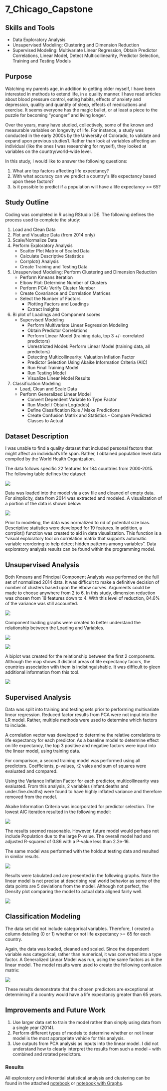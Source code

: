 # 7_Chicago_Capstone

## Skills and Tools
* Data Exploratory Analysis
* Unsupervised Modeling: Clustering and Dimension Reduction
* Supervised Modeling: Multivariate Linear Regression, Obtain Predictor Correlations, Linear Model, Detect Multicollinearity, Predictor Selection, Training and Testing Models

## Purpose
Watching my parents age, in addition to getting older myself, I have been interested in methods to extend life, in a quality manner.  I have read articles about blood pressure control, eating habits, effects of anxiety and depression, quality and quantity of sleep, effects of medications and exercise.  It seems everyone has the magic bullet, or at least a piece to the puzzle for becoming “younger” and living longer.

Over the years, many have studied, collectively, some of the known and measurable variables on longevity of life.  For instance, a study was conducted in the early 2000s by the University of Colorado, to validate and expand upon previous studies1.  Rather than look at variables affecting an individual (like the ones I was researching for myself), they looked at variables on the country/world-wide level. 

In this study, I would like to answer the following questions:
 1.	What are top factors affecting life expectancy?
 2.	With what accuracy can we predict a country's life expectancy based upon these factors?
 3.	Is it possible to predict if a population will have a life expectancy >= 65?

## Study Outline
Coding was completed in R using RStudio IDE.   The following defines the process used to complete the study:

1.	Load and Clean Data
2.	Plot and Visualize Data (from 2014 only)
3.	Scale/Normalize Data
4.	Perform Exploratory Analysis
    - Scatter Plot Matrix of Scaled Data
    - Calculate Descriptive Statistics
    - Corrplot() Analysis
    - Create Training and Testing Data
5.	Unsupervised Modeling: Perform Clustering and Dimension Reduction
    - Perform Kmeans Iteration
    - Elbow Plot: Determine Number of Clusters 
    - Perform PCA: Verify Cluster Number
    - Create Covariance and Correlation Matrices
    - Select the Number of Factors
        * Plotting Factors and Loadings
        * Extract Insights
6.	Bi plot of Loadings and Component scores
    - Supervised Modeling
        *	Perform Multivariate Linear Regression Modeling
        *	Obtain Predictor Correlations
        *	Perform Linear Model (training data, top 3 +/- correlated predictors)
        *	Unrestricted Model: Perform Linear Model (training data, all predictors)
        *	Detecting Multicollinearity: Valuation Inflation Factor
        *	Predictor Selection Using Akaike Information Criteria (AIC)
        *	Run Final Training Model
         *	Run Testing Model
        *	Visualize Linear Model Results
7.	Classification Modeling
    - Load, Clean and Scale Data
    - Perform Generalized Linear Model
        *	Convert Dependent Variable to Type Factor  
        *	Run Model / Obtain Log(odds)
        *	Define Classification Rule / Make Predictions
        *	Create Confusion Matrix and Statistics - Compare Predicted Classes to Actual

## Dataset Description
I was unable to find a quality dataset that included personal factors that might affect an individual’s life span.  Rather, I obtained population level data compiled by the World Health Organization. 

The data follows specific 22 features for 184 countries from 2000-2015.  The following table defines the dataset:

![](Readme%20Pics/data%20description.png)


Data was loaded into the model via a csv file and cleaned of empty data.  For simplicity, data from 2014 was extracted and modeled.  A visualization of a portion of the data is shown below:

 ![](Readme%20Pics/1%20data%20.png)

Prior to modeling, the data was normalized to rid of potential size bias.  Descriptive statistics were developed for 19 features. In addition, a corrplot() function was created to aid in data visualization.  This function is a “visual exploratory tool on correlation matrix that supports automatic variable reordering to help detect hidden patterns among variables”.  Data exploratory analysis results can be found within the programming model.  

## Unsupervised Analysis

Both Kmeans and Principal Component Analysis was performed on the full set of normalized 2014 data.  It was difficult to make a definitive decision of number of clusters based upon the elbow curves.  Arguments could be made to choose anywhere from 2 to 6.  In this study, dimension reduction was chosen from 18 features down to 4.  With this level of reduction, 84.6% of the variance was still accounted.  

![](Readme%20Pics/%20Elbow%20Plot.png)

Component loading graphs were created to better understand the relationship between the Loading and Variables.  
  
![](Readme%20Pics/%20Elbow%20Plot.png)

![](Readme%20Pics/data%20description.png)
   
A biplot was created for the relationship between the first 2 components.  Although the map shows 3 distinct areas of life expectancy facors, the countries association with them is indistinguishable.  It was difficult to gleen additional information from this tool.  

 ![](Readme%20Pics/data%20description.png)


## Supervised Analysis

Data was split into training and testing sets prior to performing multivariate linear regression.  Reduced factor results from PCA were not input into the LR model.  Rather, multiple methods were used to determine which factors to include.  

A correlation vector was developed to determine the relative correlations to life expectancy for each predictor.  As a baseline model to determine effect on life expectancy, the top 3 positive and negative factors were input into the linear model, using training data.   

For comparison, a second training model was performed using all predictors.  Coefficients, p-values, r2 vales and sum of squares were evaluated and compared.  

Using the Variance Inflation Factor for each predictor, multicollinearity was evaluated. From this analysis, 2 variables (infant.deaths and under.five.deaths) were found to have highly inflated variance and therefore removed from the model.  

Akaike Information Criteria was incorporated for predictor selection.  The lowest AIC iteration resulted in the following model: 

 ![](Readme%20Pics/data%20description.png)
 

The results seemed reasonable.  However, future model would perhaps not include Population due to the large P-value.  The overall model had and adjusted R-squared of 0.86 with a P-value less than 2.2e-16.  

The same model was performed with the holdout testing data and resulted in similar results.  

 ![](Readme%20Pics/data%20description.png)

Results were tabulated and are presented in the following graphs.  Note the linear model is not precise at describing real world behavior as some of the data points are 5 deviations from the model.  Although not perfect, the Density plot comparing the model to actual data aligned fairly well. 

 ![](Readme%20Pics/data%20description.png)


## Classification Modeling

The data set did not include categorical variables.  Therefore, I created a column detailing (0 or 1) whether or not life expectancy >= 65 for each country.  

Again, the data was loaded, cleaned and scaled.  Since the dependent variable was categorical, rather than numerical, it was converted into a type factor.  A Generalized Linear Model was run, using the same factors as in the linear model.  The model results were used to create the following confusion matrix:  

 ![](Readme%20Pics/data%20description.png)

These results demonstrate that the chosen predictors are exceptional at determining if a country would have a life expectancy greater than 65 years.  

## Improvements and Future Work

1.	Use larger data set to train the model rather than simply using data from a single year (2014).  
2.	Perform different types of models to determine whether or not linear model is the most appropriate vehicle for this analysis.  
3.	Use outputs from PCA analysis as inputs into the linear model.  I did not understand how to clearly interpret the results from such a model – with combined and rotated predictors.  

















### Results
All exploratory and inferential statistical analysis and clustering can be found in the attached [notebook](Module3_HomeWork_Final_Changed_After_Class.R) or [notebook with Graphs](Module3_HomeWork_Final_Changed_After_Class.R.html).  


